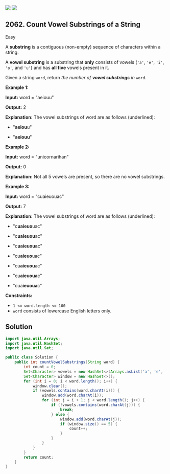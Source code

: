 [![](https://img.shields.io/github/stars/javadev/LeetCode-in-Java?label=Stars&style=flat-square)](https://github.com/javadev/LeetCode-in-Java)
[![](https://img.shields.io/github/forks/javadev/LeetCode-in-Java?label=Fork%20me%20on%20GitHub%20&style=flat-square)](https://github.com/javadev/LeetCode-in-Java/fork)

## 2062\. Count Vowel Substrings of a String

Easy

A **substring** is a contiguous (non-empty) sequence of characters within a string.

A **vowel substring** is a substring that **only** consists of vowels (`'a'`, `'e'`, `'i'`, `'o'`, and `'u'`) and has **all five** vowels present in it.

Given a string `word`, return _the number of **vowel substrings** in_ `word`.

**Example 1:**

**Input:** word = "aeiouu"

**Output:** 2

**Explanation:** The vowel substrings of word are as follows (underlined): 

- "**aeiou**u" 

- "**aeiouu**"

**Example 2:**

**Input:** word = "unicornarihan"

**Output:** 0

**Explanation:** Not all 5 vowels are present, so there are no vowel substrings.

**Example 3:**

**Input:** word = "cuaieuouac"

**Output:** 7

**Explanation:** The vowel substrings of word are as follows (underlined): 

- "c**uaieuo**uac" 

- "c**uaieuou**ac" 

- "c**uaieuoua**c" 

- "cu**aieuo**uac" 

- "cu**aieuou**ac" 

- "cu**aieuoua**c" 

- "cua**ieuoua**c"

**Constraints:**

*   `1 <= word.length <= 100`
*   `word` consists of lowercase English letters only.

## Solution

```java
import java.util.Arrays;
import java.util.HashSet;
import java.util.Set;

public class Solution {
    public int countVowelSubstrings(String word) {
        int count = 0;
        Set<Character> vowels = new HashSet<>(Arrays.asList('a', 'e', 'i', 'o', 'u'));
        Set<Character> window = new HashSet<>();
        for (int i = 0; i < word.length(); i++) {
            window.clear();
            if (vowels.contains(word.charAt(i))) {
                window.add(word.charAt(i));
                for (int j = i + 1; j < word.length(); j++) {
                    if (!vowels.contains(word.charAt(j))) {
                        break;
                    } else {
                        window.add(word.charAt(j));
                        if (window.size() == 5) {
                            count++;
                        }
                    }
                }
            }
        }
        return count;
    }
}
```